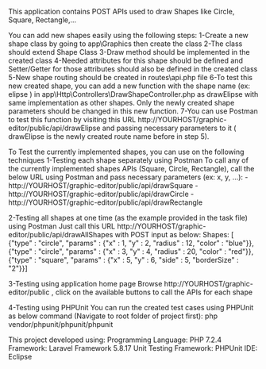 This application contains POST APIs used to draw Shapes like Circle, Square, Rectangle,...

You can add new shapes easily using the following steps:
1-Create a new shape class by going to app\Graphics then create the class
2-The class should extend Shape Class
3-Draw method should be implemented in the created class
4-Needed attributes for this shape should be defined and Setter/Getter for those attributes should also be defined in the created class
5-New shape routing should be created in routes\api.php file
6-To test this new created shape, you can add a new function with the shape name (ex: elipse ) in app\Http\Controllers\DrawShapeController.php as drawElipse with same implementation as other shapes. Only the newly created shape parameters should be changed in this new function.
7-You can use Postman to test this function by visiting this URL http://YOURHOST/graphic-editor/public/api/drawElipse and passing necessary parameters to it ( drawElipse is the newly created route name before in step 5).

To Test the currently implemented shapes, you can use on the following techniques
1-Testing each shape separately using Postman
To call any of the currently implemented shapes APIs (Square, Circle, Rectangle), call the below URL using Postman and pass necessary parameters (ex: x, y, ...):
-http://YOURHOST/graphic-editor/public/api/drawSquare
-http://YOURHOST/graphic-editor/public/api/drawCircle
-http://YOURHOST/graphic-editor/public/api/drawRectangle

2-Testing all shapes at one time (as the example provided in the task file) using Postman
Just call this URL http://YOURHOST/graphic-editor/public/api/drawAllShapes  with POST input  as below:
Shapes: [
{"type" : "circle", "params" : {"x" : 1, "y" : 2, "radius" : 12, "color" : "blue"}},
{"type" : "circle", "params" : {"x" : 3, "y" : 4, "radius" : 20, "color" : "red"}},
{"type" : "square", "params" : {"x" : 5, "y" : 6, "side" : 5, "borderSize" : "2"}}] 

3-Testing using application home page
Browse http://YOURHOST/graphic-editor/public , click on the available buttons to call the APIs for each shape

4-Testing using PHPUnit
You can run the created test cases using PHPUnit as below command (Navigate to root folder of project first):
php vendor/phpunit/phpunit/phpunit



This project developed using:
Programming Language: PHP 7.2.4
Framework: Laravel Framework 5.8.17
Unit Testing Framework: PHPUnit
IDE: Eclipse
